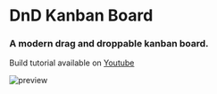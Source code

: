 # DnD Kanban Board
### A modern drag and droppable kanban board. <br>
Build tutorial available on [Youtube](https://www.youtube.com/watch?v=9MKFnOKmihE)


![preview](https://user-images.githubusercontent.com/16454253/187617291-a1ef81d1-9149-43bb-a6f4-5056cd602236.png)




